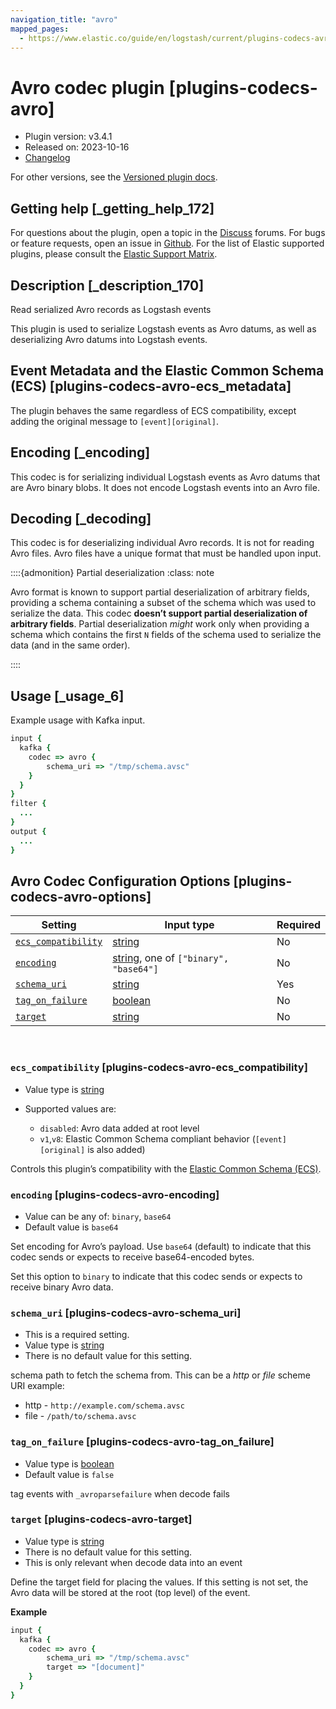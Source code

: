 ```yaml
---
navigation_title: "avro"
mapped_pages:
  - https://www.elastic.co/guide/en/logstash/current/plugins-codecs-avro.html
---
```


# Avro codec plugin [plugins-codecs-avro]


* Plugin version: v3.4.1
* Released on: 2023-10-16
* [Changelog](https://github.com/logstash-plugins/logstash-codec-avro/blob/v3.4.1/CHANGELOG.md)

For other versions, see the [Versioned plugin docs](/vpr/codec-avro-index.md).

## Getting help [_getting_help_172]

For questions about the plugin, open a topic in the [Discuss](http://discuss.elastic.co) forums. For bugs or feature requests, open an issue in [Github](https://github.com/logstash-plugins/logstash-codec-avro). For the list of Elastic supported plugins, please consult the [Elastic Support Matrix](https://www.elastic.co/support/matrix#logstash_plugins).


## Description [_description_170]

Read serialized Avro records as Logstash events

This plugin is used to serialize Logstash events as Avro datums, as well as deserializing Avro datums into Logstash events.


## Event Metadata and the Elastic Common Schema (ECS) [plugins-codecs-avro-ecs_metadata]

The plugin behaves the same regardless of ECS compatibility, except adding the original message to `[event][original]`.


## Encoding [_encoding]

This codec is for serializing individual Logstash events as Avro datums that are Avro binary blobs. It does not encode Logstash events into an Avro file.


## Decoding [_decoding]

This codec is for deserializing individual Avro records. It is not for reading Avro files. Avro files have a unique format that must be handled upon input.

::::{admonition} Partial deserialization
:class: note

Avro format is known to support partial deserialization of arbitrary fields, providing a schema containing a subset of the schema which was used to serialize the data. This codec **doesn’t support partial deserialization of arbitrary fields**. Partial deserialization *might* work only when providing a schema which contains the first `N` fields of the schema used to serialize the data (and in the same order).

::::



## Usage [_usage_6]

Example usage with Kafka input.

```ruby
input {
  kafka {
    codec => avro {
        schema_uri => "/tmp/schema.avsc"
    }
  }
}
filter {
  ...
}
output {
  ...
}
```


## Avro Codec Configuration Options [plugins-codecs-avro-options]

| Setting | Input type | Required |
| --- | --- | --- |
| [`ecs_compatibility`](plugins-codecs-avro.md#plugins-codecs-avro-ecs_compatibility) | [string](value-types.md#string) | No |
| [`encoding`](plugins-codecs-avro.md#plugins-codecs-avro-encoding) | [string](value-types.md#string), one of `["binary", "base64"]` | No |
| [`schema_uri`](plugins-codecs-avro.md#plugins-codecs-avro-schema_uri) | [string](value-types.md#string) | Yes |
| [`tag_on_failure`](plugins-codecs-avro.md#plugins-codecs-avro-tag_on_failure) | [boolean](value-types.md#boolean) | No |
| [`target`](plugins-codecs-avro.md#plugins-codecs-avro-target) | [string](value-types.md#string) | No |

 

### `ecs_compatibility` [plugins-codecs-avro-ecs_compatibility]

* Value type is [string](value-types.md#string)
* Supported values are:

    * `disabled`: Avro data added at root level
    * `v1`,`v8`: Elastic Common Schema compliant behavior (`[event][original]` is also added)


Controls this plugin’s compatibility with the [Elastic Common Schema (ECS)](https://www.elastic.co/guide/en/ecs/current).


### `encoding` [plugins-codecs-avro-encoding]

* Value can be any of: `binary`, `base64`
* Default value is `base64`

Set encoding for Avro’s payload. Use `base64` (default) to indicate that this codec sends or expects to receive base64-encoded bytes.

Set this option to `binary` to indicate that this codec sends or expects to receive binary Avro data.


### `schema_uri` [plugins-codecs-avro-schema_uri]

* This is a required setting.
* Value type is [string](value-types.md#string)
* There is no default value for this setting.

schema path to fetch the schema from. This can be a *http* or *file* scheme URI example:

* http - `http://example.com/schema.avsc`
* file - `/path/to/schema.avsc`


### `tag_on_failure` [plugins-codecs-avro-tag_on_failure]

* Value type is [boolean](value-types.md#boolean)
* Default value is `false`

tag events with `_avroparsefailure` when decode fails


### `target` [plugins-codecs-avro-target]

* Value type is [string](value-types.md#string)
* There is no default value for this setting.
* This is only relevant when decode data into an event

Define the target field for placing the values. If this setting is not set, the Avro data will be stored at the root (top level) of the event.

**Example**

```ruby
input {
  kafka {
    codec => avro {
        schema_uri => "/tmp/schema.avsc"
        target => "[document]"
    }
  }
}
```



